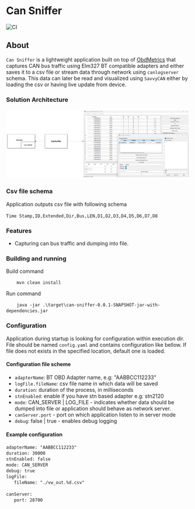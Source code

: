 # Can Sniffer

![CI](https://github.com/tzebrowski/CanSniffer/workflows/Build/badge.svg?branch=main)

## About

`Can Sniffer` is a lightweight application built on top of [ObdMetrics](https://github.com/tzebrowski/ObdMetrics "ObdMetrics") that captures CAN bus traffic using Elm327 BT compatible adapters and either saves it to a csv file or stream data through network using `canlogserver` schema. This data can later be read and visualized using `SavvyCAN` either by loading the csv or having live update from device.


### Solution Architecture

 ![Alt text](./can_sniffer_architecture.jpg?raw=true "Solution Architecture")


### Csv file schema
Application outputs csv file with following schema

`Time Stamp,ID,Extended,Dir,Bus,LEN,D1,D2,D3,D4,D5,D6,D7,D8`

### Features

* Capturing can bus traffic and dumping into file. 

### Building and running

Build command

```
	mvn clean install
```


Run command

```
	java -jar .\target\can-sniffer-0.0.1-SNAPSHOT-jar-with-dependencies.jar
```


### Configuration

Application during startup is looking for configuration within execution dir. File should be named `config.yaml` and contains configuration like bellow. If file does not exists in the specified location, default one is loaded.


#### Configuration file scheme

* `adapterName`: BT OBD Adapter name, e.g: "AABBCC112233" 
* `logFile.fileName`: csv file name in which data will be saved
* `duration`: duration of the process, in milliseconds
* `stnEnabled`: enable if you have stn based adapter e.g: stn2120
* `mode`: CAN_SERVER | LOG_FILE - indicates whether data should be dumped into file or application should behave as network server.
* `canServer.port` - port on which application listen to in server mode
* `debug`: false | true - enables debug logging

#### Example configuration

```
adapterName: "AABBCC112233"
duration: 30000
stnEnabled: false
mode: CAN_SERVER 
debug: true 
logFile:
   fileName: "./vw_out.%d.csv"

canServer:
   port: 28700   

      
```